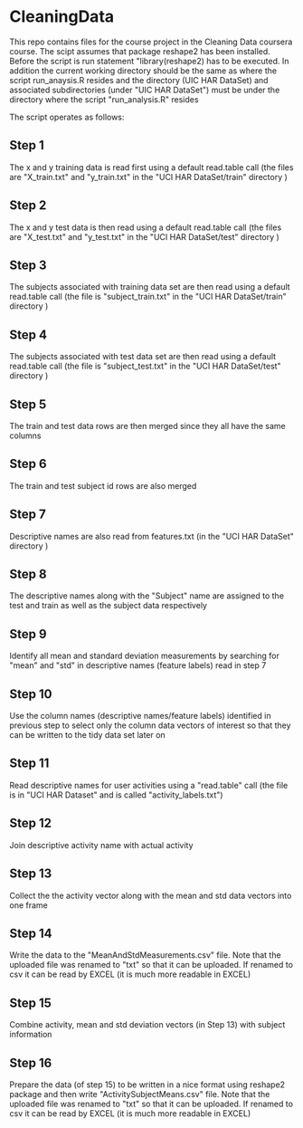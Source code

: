 CleaningData
============

This repo contains files for the course project in the Cleaning Data coursera course.  The scipt assumes that package reshape2 has been installed.  Before the script is run statement "library(reshape2) has to be executed.  In addition the current working directory should be the same as where the script run_anaysis.R resides and the directory (UIC HAR DataSet) and associated subdirectories (under "UIC HAR DataSet") must be under the directory where the script "run_analysis.R" resides

The script operates as follows:

## Step 1
The x and y training data is read first using a default read.table call (the files are "X_train.txt"  and "y_train.txt" in the "UCI HAR DataSet/train" directory )

## Step 2
The x and y test data is then read using a default read.table call (the files are "X_test.txt"  and "y_test.txt" in the "UCI HAR DataSet/test" directory )

## Step 3
The subjects associated with training data set are then read using a default read.table call (the file is "subject_train.txt" in the "UCI HAR DataSet/train" directory )

## Step 4
The subjects associated with test data set are then read using a default read.table call (the file is "subject_test.txt" in the "UCI HAR DataSet/test" directory )

## Step 5
The train and test data rows are then merged since they all have the same columns 

## Step 6
The train and test subject id rows are also merged 

## Step 7
Descriptive names are also read from features.txt (in the "UCI HAR DataSet" directory )

## Step 8
The descriptive names along with the "Subject" name are assigned to the test and train as well as the subject data respectively

## Step 9
Identify all mean and standard deviation measurements by searching for "mean" and "std" in descriptive names (feature labels) read in step 7

## Step 10
Use the column names (descriptive names/feature labels) identified in previous step to select only the column data vectors of interest so that they can be written to the tidy data set later on

## Step 11
Read descriptive names for user activities using a "read.table" call (the file is in "UCI HAR Dataset" and is called "activity_labels.txt")

## Step 12
Join descriptive activity name with actual activity

## Step 13
Collect the the activity vector along with the mean and std data vectors into one frame


## Step 14
Write the data to the "MeanAndStdMeasurements.csv" file.  Note that the uploaded file was renamed to "txt" so that it can be uploaded. If renamed to csv it can be read by EXCEL (it is much more readable in EXCEL)

## Step 15
Combine activity, mean and std deviation vectors (in Step 13) with subject information

## Step 16
Prepare the data (of step 15) to be written in a nice format using reshape2 package and then write "ActivitySubjectMeans.csv" file.  Note that the uploaded file was renamed to "txt" so that it can be uploaded. If renamed to csv it can be read by EXCEL (it is much more readable in EXCEL)






 




